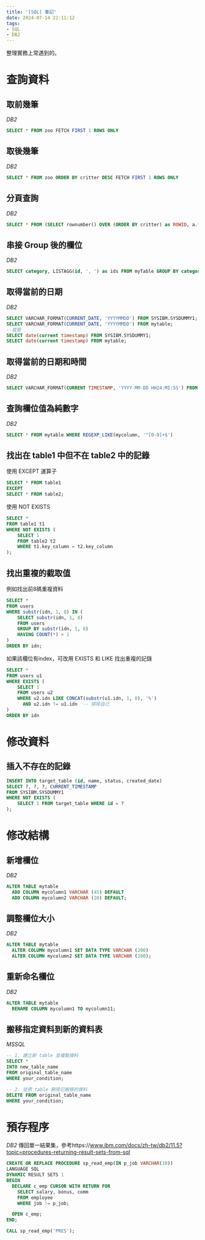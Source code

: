 ```yaml
---
title: '[SQL] 筆記'
date: 2024-07-14 22:11:12
tags:
- SQL
- DB2
---
```

整理實務上常遇到的。
<!--more-->
# 查詢資料

## 取前幾筆

_DB2_

```sql
SELECT * FROM zoo FETCH FIRST 1 ROWS ONLY
```

## 取後幾筆

_DB2_

```sql
SELECT * FROM zoo ORDER BY critter DESC FETCH FIRST 1 ROWS ONLY
```

## 分頁查詢

_DB2_

```sql
SELECT * FROM (SELECT rownumber() OVER (ORDER BY critter) as ROWID, a.* FROM zoo a) WHERE ROWID BETWEEN 11 AND 20
```

## 串接 Group 後的欄位

_DB2_

```sql
SELECT category, LISTAGG(id, ', ') as ids FROM myTable GROUP BY category;
```

## 取得當前的日期

_DB2_

```sql
SELECT VARCHAR_FORMAT(CURRENT_DATE, 'YYYYMMDD') FROM SYSIBM.SYSDUMMY1;
SELECT VARCHAR_FORMAT(CURRENT_DATE, 'YYYYMMDD') FROM mytable;
--或是
SELECT date(current timestamp) FROM SYSIBM.SYSDUMMY1;
SELECT date(current timestamp) FROM mytable;
```

## 取得當前的日期和時間

_DB2_

```sql
SELECT VARCHAR_FORMAT(CURRENT TIMESTAMP, 'YYYY-MM-DD HH24:MI:SS') FROM SYSIBM.SYSDUMMY1;
```

## 查詢欄位值為純數字

_DB2_

```sql
SELECT * FROM mytable WHERE REGEXP_LIKE(mycolumn, '^[0-9]+$')
```

## 找出在 table1 中但不在 table2 中的記錄

使用 EXCEPT 運算子

```sql
SELECT * FROM table1
EXCEPT
SELECT * FROM table2;
```

使用 NOT EXISTS

```sql
SELECT *
FROM table1 t1
WHERE NOT EXISTS (
    SELECT 1 
    FROM table2 t2 
    WHERE t1.key_column = t2.key_column
);
```

## 找出重複的截取值

例如找出前8碼重複資料

```sql
SELECT *
FROM users
WHERE substr(idn, 1, 8) IN (
    SELECT substr(idn, 1, 8)
    FROM users
    GROUP BY substr(idn, 1, 8)
    HAVING COUNT(*) > 1
)
ORDER BY idn;
```

如果該欄位有index，可改用 EXISTS 和 LIKE 找出重複的記錄

```sql
SELECT *
FROM users u1
WHERE EXISTS (
    SELECT 1
    FROM users u2
    WHERE u2.idn LIKE CONCAT(substr(u1.idn, 1, 8), '%')
      AND u2.idn != u1.idn  -- 排除自己
)
ORDER BY idn
```

# 修改資料

## 插入不存在的記錄

```sql
INSERT INTO target_table (id, name, status, created_date)
SELECT ?, ?, ?, CURRENT_TIMESTAMP
FROM SYSIBM.SYSDUMMY1
WHERE NOT EXISTS (
    SELECT 1 FROM target_table WHERE id = ?
);
```

# 修改結構

## 新增欄位

_DB2_

```sql
ALTER TABLE mytable
  ADD COLUMN mycolumn1 VARCHAR (45) DEFAULT
  ADD COLUMN mycolumn2 VARCHAR (20) DEFAULT;
```

## 調整欄位大小

_DB2_

```sql
ALTER TABLE mytable 
  ALTER COLUMN mycolumn1 SET DATA TYPE VARCHAR (200)
  ALTER COLUMN mycolumn2 SET DATA TYPE VARCHAR (200);
```

## 重新命名欄位

_DB2_

```sql
ALTER TABLE mytable
  RENAME COLUMN mycolumn1 TO mycolumn11;
```

## 搬移指定資料到新的資料表

_MSSQL_

```sql
-- 1. 建立新 table 並複製資料
SELECT * 
INTO new_table_name
FROM original_table_name
WHERE your_condition;

-- 2. 從原 table 刪除已搬移的資料
DELETE FROM original_table_name 
WHERE your_condition;
```

# 預存程序

_DB2_
傳回單一結果集，參考https://www.ibm.com/docs/zh-tw/db2/11.5?topic=procedures-returning-result-sets-from-sql

```sql
CREATE OR REPLACE PROCEDURE sp_read_emp(IN p_job VARCHAR(10))
LANGUAGE SQL
DYNAMIC RESULT SETS 1
BEGIN
  DECLARE c_emp CURSOR WITH RETURN FOR
    SELECT salary, bonus, comm
    FROM employee
    WHERE job != p_job;

  OPEN c_emp;
END;

CALL sp_read_emp('PRES');
```
